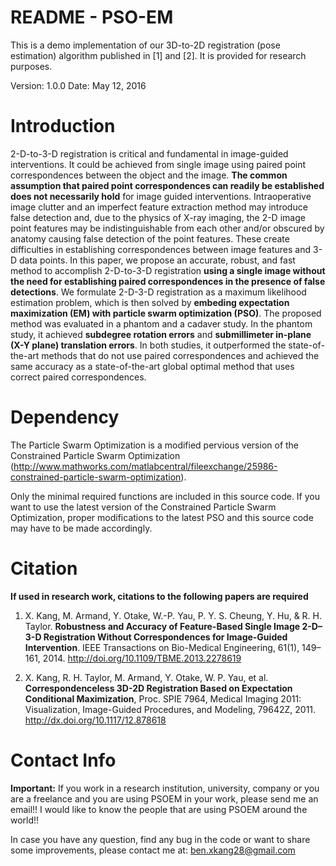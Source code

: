 # README - PSO-EM

This is a demo implementation of our 3D-to-2D registration (pose estimation) algorithm published in [1] and [2]. It is provided for research purposes.

Version: 1.0.0  Date: May 12, 2016

# Introduction

2-D-to-3-D registration is critical and fundamental in image-guided interventions. It could be achieved from single image using paired point correspondences between the object and the image. **The common assumption that paired point correspondences can readily be established does not necessarily hold** for image guided interventions. Intraoperative image clutter and an imperfect feature extraction method may introduce false detection and, due to the physics of X-ray imaging, the 2-D image point features may be indistinguishable from each other and/or obscured by anatomy causing false detection of the point features. These create difficulties in establishing correspondences between image features and 3-D data points. In this paper, we propose an accurate, robust, and fast method to accomplish 2-D-to-3-D registration **using a single image without the need for establishing paired correspondences in the presence of false detections**. We formulate 2-D-3-D registration as a maximum likelihood estimation problem, which is then solved by **embeding expectation maximization (EM) with particle swarm optimization (PSO)**. The proposed method was evaluated in a phantom and a cadaver study. In the phantom study, it achieved **subdegree rotation errors** and **submillimeter in-plane (X-Y plane) translation errors**. In both studies, it outperformed the state-of-the-art methods that do not use paired correspondences and achieved the same accuracy as a state-of-the-art global optimal method that uses correct paired correspondences.

# Dependency

The Particle Swarm Optimization is a modified pervious version of the Constrained Particle Swarm Optimization (http://www.mathworks.com/matlabcentral/fileexchange/25986-constrained-particle-swarm-optimization). 

Only the minimal required functions are included in this source code.  If you want to use the latest version of the Constrained Particle Swarm Optimization, proper modifications to the latest PSO and this source code may have to be made accordingly.

# Citation

**If used in research work, citations to the following papers are required**

1. X. Kang, M. Armand, Y. Otake, W.-P. Yau, P. Y. S. Cheung, Y. Hu, & R. H. Taylor. **Robustness and Accuracy of Feature-Based Single Image 2-D–3-D Registration Without Correspondences for Image-Guided Intervention**. IEEE Transactions on Bio-Medical Engineering, 61(1), 149–161, 2014. http://doi.org/10.1109/TBME.2013.2278619

2. X. Kang, R. H. Taylor, M. Armand, Y. Otake, W. P. Yau, et al. **Correspondenceless 3D-2D Registration Based on Expectation Conditional Maximization**, Proc. SPIE 7964, Medical Imaging 2011: Visualization, Image-Guided Procedures, and Modeling, 79642Z, 2011. http://dx.doi.org/10.1117/12.878618

# Contact Info

**Important:** If you work in a research institution, university, company or you are a freelance and you are using PSOEM in your work, please send me an email!! I would like to know the people that are using PSOEM around the world!!

In case you have any question, find any bug in the code or want to share some improvements, please contact me at: ben.xkang28@gmail.com
